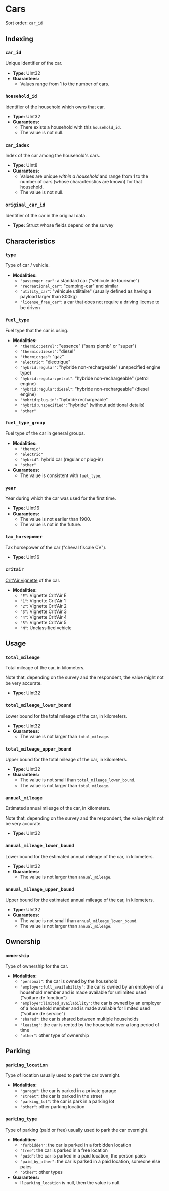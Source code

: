 # Cars

Sort order: `car_id`

## Indexing

### `car_id`

Unique identifier of the car.

- **Type:** UInt32
- **Guarantees:**
  - Values range from 1 to the number of cars.

### `household_id`

Identifier of the household which owns that car.

- **Type:** UInt32
- **Guarantees:**
  - There exists a household with this `household_id`.
  - The value is not null.

### `car_index`

Index of the car among the household's cars.

- **Type:** UInt8
- **Guarantees:**
  - Values are unique *within a household* and range from 1 to the number of cars (whose
    characteristics are known) for that household.
  - The value is not null.

### `original_car_id`

Identifier of the car in the original data.

- **Type:** Struct whose fields depend on the survey

## Characteristics

### `type`

Type of car / vehicle.

- **Modalities:**
  - `"passenger_car"`: a standard car ("véhicule de tourisme")
  - `"recreational_car"`: "camping-car" and similar
  - `"utility_car"`: "véhicule utilitaire" (usually defined as having a payload larger than 800kg)
  - `"license_free_car"`: a car that does not require a driving license to be driven

### `fuel_type`

Fuel type that the car is using.

- **Modalities:**
  - `"thermic:petrol"`: "essence" ("sans plomb" or "super")
  - `"thermic:diesel"`: "diesel"
  - `"thermic:gas"`: "gaz"
  - `"electric"`: "électrique"
  - `"hybrid:regular"`: "hybride non-rechargeable" (unspecified engine type)
  - `"hybrid:regular:petrol"`: "hybride non-rechargeable" (petrol engine)
  - `"hybrid:regular:diesel"`: "hybride non-rechargeable" (diesel engine)
  - `"hybrid:plug-in"`: "hybride rechargeable"
  - `"hybrid:unspecified"`: "hybride" (without additional details)
  - `"other"`

### `fuel_type_group`

Fuel type of the car in general groups.

- **Modalities:**
  - `"thermic"`
  - `"electric"`
  - `"hybrid"`: hybrid car (regular or plug-in)
  - `"other"`
- **Guarantees:**
  - The value is consistent with `fuel_type`.

### `year`

Year during which the car was used for the first time.

- **Type:** UInt16
- **Guarantees:**
  - The value is not earlier than 1900.
  - The value is not in the future.

### `tax_horsepower`

Tax horsepower of the car ("cheval fiscale CV").

- **Type:** UInt16

### `critair`

[Crit'Air vignette](https://en.wikipedia.org/wiki/Crit%27air) of the car.

- **Modalities:**
  - `"E"`: Vignette Crit'Air E
  - `"1"`: Vignette Crit'Air 1
  - `"2"`: Vignette Crit'Air 2
  - `"3"`: Vignette Crit'Air 3
  - `"4"`: Vignette Crit'Air 4
  - `"5"`: Vignette Crit'Air 5
  - `"N"`: Unclassified vehicle

## Usage

### `total_mileage`

Total mileage of the car, in kilometers.

Note that, depending on the survey and the respondent, the value might not be very accurate.

- **Type:** UInt32

### `total_mileage_lower_bound`

Lower bound for the total mileage of the car, in kilometers.

- **Type:** UInt32
- **Guarantees:**
  - The value is not larger than `total_mileage`.

### `total_mileage_upper_bound`

Upper bound for the total mileage of the car, in kilometers.

- **Type:** UInt32
- **Guarantees:**
  - The value is not small than `total_mileage_lower_bound`.
  - The value is not larger than `total_mileage`.

### `annual_mileage`

Estimated annual mileage of the car, in kilometers.

Note that, depending on the survey and the respondent, the value might not be very accurate.

- **Type:** UInt32

### `annual_mileage_lower_bound`

Lower bound for the estimated annual mileage of the car, in kilometers.

- **Type:** UInt32
- **Guarantees:**
  - The value is not larger than `annual_mileage`.

### `annual_mileage_upper_bound`

Upper bound for the estimated annual mileage of the car, in kilometers.

- **Type:** UInt32
- **Guarantees:**
  - The value is not small than `annual_mileage_lower_bound`.
  - The value is not larger than `annual_mileage`.

## Ownership

### `ownership`

Type of ownership for the car.

- **Modalities:**
  - `"personal"`: the car is owned by the household
  - `"employer:full_availability"`: the car is owned by an employer of a household member and is
    made available for unlimited used ("voiture de fonction")
  - `"employer:limited_availability"`: the car is owned by an employer of a household member and is
    made available for limited used ("voiture de service")
  - `"shared"`: the car is shared between multiple households
  - `"leasing"`: the car is rented by the household over a long period of time
  - `"other"`: other type of ownership

## Parking

### `parking_location`

Type of location usually used to park the car overnight.

- **Modalities:**
  - `"garage"`: the car is parked in a private garage
  - `"street"`: the car is parked in the street
  - `"parking_lot"`: the car is park in a parking lot
  - `"other"`: other parking location

### `parking_type`

Type of parking (paid or free) usually used to park the car overnight.

- **Modalities:**
  - `"forbidden"`: the car is parked in a forbidden location
  - `"free"`: the car is parked in a free location
  - `"paid"`: the car is parked in a paid location, the person paies
  - `"paid_by_other"`: the car is parked in a paid location, someone else paies
  - `"other"`: other types
- **Guarantees:**
  - If `parking_location` is null, then the value is null.
